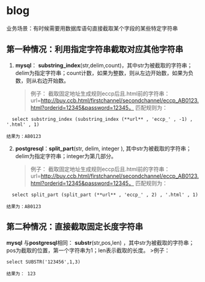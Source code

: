 # blog
业务场景：有时候需要用数据库语句直接截取某个字段的某些特定字符串


第一种情况：利用指定字符串截取对应其他字符串
-------
1. **mysql**： **substring_index**(str,delim,count)，其中str为被截取的字符串；delim为指定字符串；count计数，如果为整数，则从左边开始数，如果为负数，则从右边开始数。
	>例子： 截取固定地址生成规则eccp后且.html前的字符串：	         url=http://buy.ccb.html/firstchannel/secondchannel/eccp_AB0123.html?orderid=12345&password=12345，
	>匹配规则为：
  ```mysql
	select substring_index (substring_index (**url** , 'eccp_' , -1) , '.html' , 1)
  ```
	结果为：AB0123
	
2. **postgresql**：**split_part**(str, delim, integer ), 其中str为被截取的字符串；delim为指定字符串；integer为第几部分。
	>例子： 截取固定地址生成规则eccp后且.html前的字符串：	         url=http://buy.ccb.html/firstchannel/secondchannel/eccp_AB0123.html?orderid=12345&password=12345，
	>匹配规则为：
  ```postgresql
	select split_part (split_part (**url** , 'eccp_' , 2) , '.html' , 1)
  ```
	结果为：AB0123

第二种情况：直接截取固定长度字符串
-------
**mysql** 与**postgresql**相同： **substr**(str,pos,len)  ，其中str为被截取的字符串；pos为截取的位置，第一个字符串为1；len表示截取的长度。
	>例子： 
  ```mysql/postgresql
  select SUBSTR('123456',1,3)
  ```
	结果为： 123
